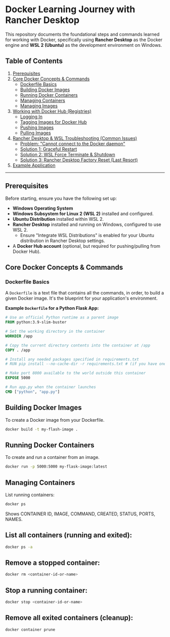 # Docker Learning Journey with Rancher Desktop

This repository documents the foundational steps and commands learned for working with Docker, specifically using **Rancher Desktop** as the Docker engine and **WSL 2 (Ubuntu)** as the development environment on Windows.

## Table of Contents

1.  [Prerequisites](#prerequisites)
2.  [Core Docker Concepts & Commands](#core-docker-concepts--commands)
    * [Dockerfile Basics](#dockerfile-basics)
    * [Building Docker Images](#building-docker-images)
    * [Running Docker Containers](#running-docker-containers)
    * [Managing Containers](#managing-containers)
    * [Managing Images](#managing-images)
3.  [Working with Docker Hub (Registries)](#working-with-docker-hub-registries)
    * [Logging In](#logging-in)
    * [Tagging Images for Docker Hub](#tagging-images-for-docker-hub)
    * [Pushing Images](#pushing-images)
    * [Pulling Images](#pulling-images)
4.  [Rancher Desktop & WSL Troubleshooting (Common Issues)](#rancher-desktop--wsl-troubleshooting-common-issues)
    * [Problem: "Cannot connect to the Docker daemon"](#problem-cannot-connect-to-the-docker-daemon)
    * [Solution 1: Graceful Restart](#solution-1-graceful-restart)
    * [Solution 2: WSL Force Terminate & Shutdown](#solution-2-wsl-force-terminate--shutdown)
    * [Solution 3: Rancher Desktop Factory Reset (Last Resort)](#solution-3-rancher-desktop-factory-reset-last-resort)
5.  [Example Application](#example-application)

---

## Prerequisites

Before starting, ensure you have the following set up:

* **Windows Operating System**
* **Windows Subsystem for Linux 2 (WSL 2)** installed and configured.
* **Ubuntu Distribution** installed within WSL 2.
* **Rancher Desktop** installed and running on Windows, configured to use WSL 2.
    * Ensure "Integrate WSL Distributions" is enabled for your Ubuntu distribution in Rancher Desktop settings.
* A **Docker Hub account** (optional, but required for pushing/pulling from Docker Hub).

## Core Docker Concepts & Commands

### Dockerfile Basics

A `Dockerfile` is a text file that contains all the commands, in order, to build a given Docker image. It's the blueprint for your application's environment.

**Example `Dockerfile` for a Python Flask App:**
```dockerfile
# Use an official Python runtime as a parent image
FROM python:3.9-slim-buster

# Set the working directory in the container
WORKDIR /app

# Copy the current directory contents into the container at /app
COPY . /app

# Install any needed packages specified in requirements.txt
# RUN pip install --no-cache-dir -r requirements.txt # (if you have one)

# Make port 8000 available to the world outside this container
EXPOSE 5000

# Run app.py when the container launches
CMD ["python", "app.py"]

```
## Building Docker Images
To create a Docker image from your Dockerfile.
```bash
docker build -t my-flash-image .
```


## Running Docker Containers
To create and run a container from an image.
```bash
docker run -p 5000:5000 my-flask-image:latest
```

## Managing Containers
List running containers:
```bash
docker ps
```
Shows CONTAINER ID, IMAGE, COMMAND, CREATED, STATUS, PORTS, NAMES.

## List all containers (running and exited):
```bash 
docker ps -a
```
## Remove a stopped container:
```bash
docker rm <container-id-or-name>
```

## Stop a running container:
```bash
docker stop <container-id-or-name>
```
## Remove all exited containers (cleanup):
```bash
docker container prune
```

